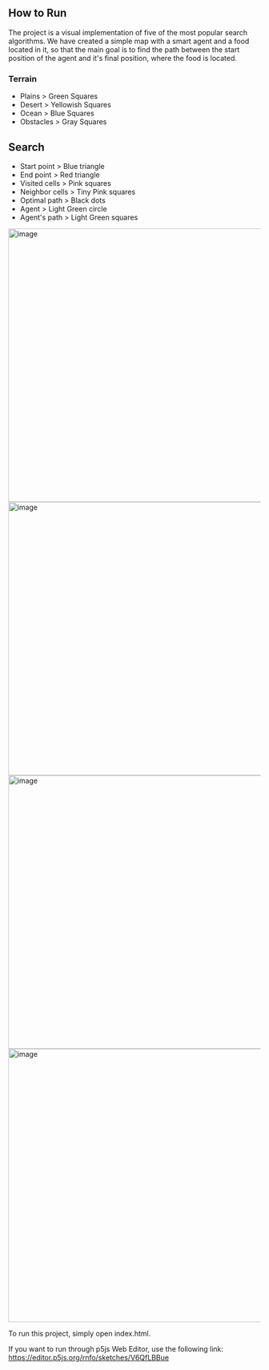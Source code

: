 ## How to Run

The project is a visual implementation of five of the most popular search algorithms. We have created a simple map with a smart agent and a food located in it, so that the main goal is to find the path between the start position of the agent and it's final position, where the food is located.

### Terrain
- Plains > Green Squares
- Desert > Yellowish Squares
- Ocean > Blue Squares
- Obstacles > Gray Squares

## Search
- Start point > Blue triangle
- End point > Red triangle
- Visited cells > Pink squares
- Neighbor cells > Tiny Pink squares
- Optimal path > Black dots
- Agent > Light Green circle
- Agent's path > Light Green squares

<img width="546" alt="image" src="https://user-images.githubusercontent.com/60718529/221848165-f89d3637-42fb-4335-b7c3-e8905099473d.png">
<img width="546" alt="image" src="https://user-images.githubusercontent.com/60718529/221849462-2a4e3587-64c6-472b-a50d-eec5f4e51a0a.png">
<img width="546" alt="image" src="https://user-images.githubusercontent.com/60718529/221849566-d92cfba0-2ce7-4f34-a56e-d0724a707a05.png">
<img width="546" alt="image" src="https://user-images.githubusercontent.com/60718529/221849609-1bf4db95-7c20-457a-b304-f91a99173648.png">


To run this project, simply open index.html.

If you want to run through p5js Web Editor, use the following link: https://editor.p5js.org/rnfo/sketches/V6QfLBBue
